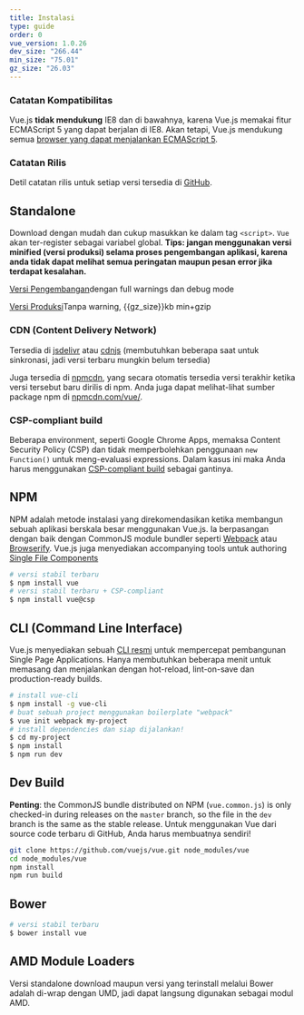 ```yaml
---
title: Instalasi
type: guide
order: 0
vue_version: 1.0.26
dev_size: "266.44"
min_size: "75.01"
gz_size: "26.03"
---
```


### Catatan Kompatibilitas

<!-- Vue.js does **not** support IE8 and below, because Vue.js uses ECMAScript 5 features that are un-shimmable in IE8. However Vue.js supports all [ECMAScript 5 compliant browsers](http://caniuse.com/#feat=es5). -->
Vue.js **tidak mendukung** IE8 dan di bawahnya, karena Vue.js memakai fitur ECMAScript 5 yang dapat berjalan di IE8. Akan tetapi, Vue.js mendukung semua [browser yang dapat menjalankan ECMAScript 5](http://caniuse.com/#feat=es5).

### Catatan Rilis

<!-- Detailed release notes for each version are available on [GitHub](https://github.com/vuejs/vue/releases). -->
Detil catatan rilis untuk setiap versi tersedia di [GitHub](https://github.com/vuejs/vue/releases).

## Standalone

<!-- Simply download and include with a script tag. `Vue` will be registered as a global variable. **Pro tip: don't use the minified version during development. you will miss out all the nice warnings for common mistakes.** -->
Download dengan mudah dan cukup masukkan ke dalam tag `<script>`. `Vue` akan ter-register sebagai variabel global. **Tips: jangan menggunakan versi minified (versi produksi) selama proses pengembangan aplikasi, karena anda tidak dapat melihat semua peringatan maupun pesan error jika terdapat kesalahan.**

<div id="downloads">
<a class="button" href="/js/vue.js" download>Versi Pengembangan</a><span class="light info">dengan full warnings dan debug mode</span>

<a class="button" href="/js/vue.min.js" download>Versi Produksi</a><span class="light info">Tanpa warning, {{gz_size}}kb min+gzip</span>
</div>

### CDN (Content Delivery Network)

<!-- Available on [jsdelivr](//cdn.jsdelivr.net/vue/{{vue_version}}/vue.min.js) or [cdnjs](//cdnjs.cloudflare.com/ajax/libs/vue/{{vue_version}}/vue.min.js) (takes some time to sync so the latest version might not be available yet). -->
Tersedia di [jsdelivr](//cdn.jsdelivr.net/vue/{{vue_version}}/vue.min.js) atau [cdnjs](//cdnjs.cloudflare.com/ajax/libs/vue/{{vue_version}}/vue.min.js) (membutuhkan beberapa saat untuk sinkronasi, jadi versi terbaru mungkin belum tersedia)

<!-- Also available on [npmcdn](https://npmcdn.com/vue/dist/vue.min.js), which will reflect the latest version as soon as it is published to npm. You can also browse the source of the npm package at [npmcdn.com/vue/](https://npmcdn.com/vue/). -->
Juga tersedia di [npmcdn](https://npmcdn.com/vue/dist/vue.min.js), yang secara otomatis tersedia versi terakhir ketika versi tersebut baru dirilis di npm. Anda juga dapat melihat-lihat sumber package npm di [npmcdn.com/vue/](https://npmcdn.com/vue/).

### CSP-compliant build

<!-- Some environments, such as Google Chrome Apps, enforces Content Security Policy (CSP) and does not allow the use of `new Function()` for evaluating expressions. In these cases you can use the [CSP-compliant build](https://github.com/vuejs/vue/tree/csp/dist) instead. -->
Beberapa environment, seperti Google Chrome Apps, memaksa Content Security Policy (CSP) dan tidak memperbolehkan penggunaan `new Function()` untuk meng-evaluasi expressions. Dalam kasus ini maka Anda harus menggunakan [CSP-compliant build](https://github.com/vuejs/vue/tree/csp/dist) sebagai gantinya.

## NPM

<!-- NPM is the recommended installation method when building large scale apps with Vue.js. It pairs nicely with a CommonJS module bundler such as [Webpack](http://webpack.github.io/) or [Browserify](http://browserify.org/). Vue.js also provides accompanying tools for authoring [Single File Components](application.html#Single-File-Components). -->
NPM adalah metode instalasi yang direkomendasikan ketika membangun sebuah aplikasi berskala besar menggunakan Vue.js. Ia berpasangan dengan baik dengan CommonJS module bundler seperti [Webpack](http://webpack.github.io/) atau [Browserify](http://browserify.org/). Vue.js juga menyediakan accompanying tools untuk authoring [Single File Components](application.html#Single-File-Components)

``` bash
# versi stabil terbaru
$ npm install vue
# versi stabil terbaru + CSP-compliant
$ npm install vue@csp
```

## CLI (Command Line Interface)

<!-- Vue.js provides an [official CLI](https://github.com/vuejs/vue-cli) for quickly scaffolding ambitious Single Page Applications. It provides battery-included build setups for a modern frontend workflow. It takes only a few minutes to get up and running with hot-reload, lint-on-save and production-ready builds: -->
Vue.js menyediakan sebuah [CLI resmi](https://github.com/vuejs/vue-cli) untuk mempercepat pembangunan Single Page Applications. Hanya membutuhkan beberapa menit untuk memasang dan menjalankan dengan hot-reload, lint-on-save dan production-ready builds.

``` bash
# install vue-cli
$ npm install -g vue-cli
# buat sebuah project menggunakan boilerplate "webpack"
$ vue init webpack my-project
# install dependencies dan siap dijalankan!
$ cd my-project
$ npm install
$ npm run dev
```

## Dev Build
<!-- **Important**: the CommonJS bundle distributed on NPM (`vue.common.js`) is only checked-in during releases on the `master` branch, so the file in the `dev` branch is the same as the stable release. To use Vue from the latest source code on GitHub, you will have to build it yourself! -->

**Penting**: the CommonJS bundle distributed on NPM (`vue.common.js`) is only checked-in during releases on the `master` branch, so the file in the `dev` branch is the same as the stable release. Untuk menggunakan Vue dari source code terbaru di GitHub, Anda harus membuatnya sendiri!

``` bash
git clone https://github.com/vuejs/vue.git node_modules/vue
cd node_modules/vue
npm install
npm run build
```

## Bower

``` bash
# versi stabil terbaru
$ bower install vue
```

## AMD Module Loaders

<!-- The standalone downloads or versions installed via Bower are wrapped with UMD so they can be used directly as an AMD module. -->

Versi standalone download maupun versi yang terinstall melalui Bower adalah di-wrap dengan UMD, jadi dapat langsung digunakan sebagai modul AMD.
